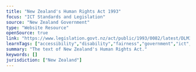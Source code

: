 ```yaml
---
title: "New Zealand's Human Rights Act 1993"
focus: "ICT Standards and Legislation"
source: "New Zealand Government"
type: "Website Resource"
openSource: true
link: "https://www.legislation.govt.nz/act/public/1993/0082/latest/DLM304212.html"
learnTags: ["accessibility","disability","fairness","government","ict","legislationAndLaw","bias"]
summary: "The text of New Zealand's Human Rights Act."
keywords: []
jurisdiction: ["New Zealand"]
---
```

